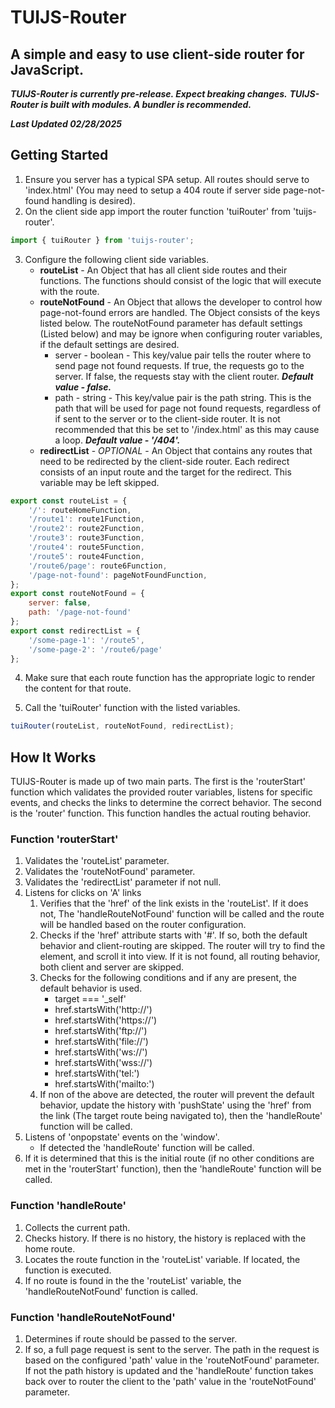 # TUIJS-Router
## A simple and easy to use client-side router for JavaScript.
***TUIJS-Router is currently pre-release. Expect breaking changes.***
***TUIJS-Router is built with modules. A bundler is recommended.***

***Last Updated 02/28/2025***


## Getting Started
1. Ensure you server has a typical SPA setup. All routes should serve to 'index.html' (You may need to setup a 404 route if server side page-not-found handling is desired).
2. On the client side app import the router function 'tuiRouter' from 'tuijs-router'.

```js
import { tuiRouter } from 'tuijs-router';
```

3. Configure the following client side variables.
    - **routeList** - An Object that has all client side routes and their functions. The functions should consist of the logic that will execute with the route.
    - **routeNotFound** - An Object that allows the developer to control how page-not-found errors are handled. The Object consists of the keys listed below. The routeNotFound parameter has default settings (Listed below) and may be ignore when configuring router variables, if the default settings are desired.
        - server - boolean - This key/value pair tells the router where to send page not found requests. If true, the requests go to the server. If false, the requests stay with the client router. ***Default value - false.***
        - path - string - This key/value pair is the path string. This is the path that will be used for page not found requests, regardless of if sent to the server or to the client-side router. It is not recommended that this be set to '/index.html' as this may cause a loop. ***Default value - '/404'.***
    - **redirectList** - *OPTIONAL* - An Object that contains any routes that need to be redirected by the client-side router. Each redirect consists of an input route and the target for the redirect. This variable may be left skipped.
```js
export const routeList = {
    '/': routeHomeFunction,
    '/route1': route1Function,
    '/route2': route2Function,
    '/route3': route3Function,
    '/route4': route5Function,
    '/route5': route4Function,
    '/route6/page': route6Function,
    '/page-not-found': pageNotFoundFunction,
};
export const routeNotFound = {
    server: false,
    path: '/page-not-found'
};
export const redirectList = {
    '/some-page-1': '/route5',
    '/some-page-2': '/route6/page'
};
```

4. Make sure that each route function has the appropriate logic to render the content for that route.

5. Call the 'tuiRouter' function with the listed variables.

```js
tuiRouter(routeList, routeNotFound, redirectList);
```

## How It Works
TUIJS-Router is made up of two main parts. The first is the 'routerStart' function which validates the provided router variables, listens for specific events, and checks the links to determine the correct behavior. The second is the 'router' function. This function handles the actual routing behavior.
### Function 'routerStart'
1. Validates the 'routeList' parameter.
2. Validates the 'routeNotFound' parameter.
3. Validates the 'redirectList' parameter if not null.
4. Listens for clicks on 'A' links
    1. Verifies that the 'href' of the link exists in the 'routeList'. If it does not, The 'handleRouteNotFound' function will be called and the route will be handled based on the router configuration.
    2. Checks if the 'href' attribute starts with '#'. If so, both the default behavior and client-routing are skipped. The router will try to find the element, and scroll it into view. If it is not found, all routing behavior, both client and server are skipped.
    3. Checks for the following conditions and if any are present, the default behavior is used.
        - target === '_self'
        - href.startsWith('http://')
        - href.startsWith('https://')
        - href.startsWith('ftp://')
        - href.startsWith('file://')
        - href.startsWith('ws://')
        - href.startsWith('wss://')
        - href.startsWith('tel:')
        - href.startsWith('mailto:')
    4. If non of the above are detected, the router will prevent the default behavior, update the history with 'pushState' using the 'href' from the link (The target route being navigated to), then the 'handleRoute' function will be called.
5. Listens of 'onpopstate' events on the 'window'.
    - If detected the 'handleRoute' function will be called.
6. If it is determined that this is the initial route (if no other conditions are met in the 'routerStart' function), then the 'handleRoute' function will be called.
### Function 'handleRoute'
1. Collects the current path.
2. Checks history. If there is no history, the history is replaced with the home route.
3. Locates the route function in the 'routeList' variable. If located, the function is executed.
4. If no route is found in the the 'routeList' variable, the 'handleRouteNotFound' function is called.
### Function 'handleRouteNotFound'
1. Determines if route should be passed to the server.
2. If so, a full page request is sent to the server. The path in the request is based on the configured 'path' value in the 'routeNotFound' parameter. If not the path history is updated and the 'handleRoute' function takes back over to router the client to the 'path' value in the 'routeNotFound' parameter.
